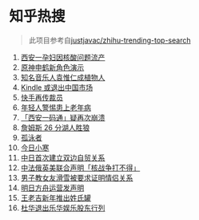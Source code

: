 # 知乎热搜

> 此项目参考自[justjavac/zhihu-trending-top-search](https://github.com/justjavac/zhihu-trending-top-search/blob/main/utils.ts)

<!-- BEGIN -->
  <!-- 最后更新时间:Wed Jan 05 2022 03:12:46 GMT+0000 (Coordinated Universal Time) -->
  1. [西安一孕妇因核酸问题流产](https://www.zhihu.com/search?q=西安孕妇)
1. [原神申鹤新角色演示](https://www.zhihu.com/search?q=原神)
1. [知名音乐人袁惟仁成植物人](https://www.zhihu.com/search?q=袁惟仁)
1. [Kindle 或退出中国市场](https://www.zhihu.com/search?q=Kindle)
1. [快手再传裁员](https://www.zhihu.com/search?q=快手裁员)
1. [年轻人警惕患上老年病](https://www.zhihu.com/search?q=令人心动的offer)
1. [「西安一码通」疑再次崩溃](https://www.zhihu.com/search?q=西安一码通)
1. [詹姆斯 26 分湖人胜狼](https://www.zhihu.com/search?q=湖人)
1. [孤泳者](https://www.zhihu.com/search?q=孤泳者)
1. [今日小寒](https://www.zhihu.com/search?q=小寒)
1. [中日首次建立双边自贸关系](https://www.zhihu.com/search?q=中日双边自贸关系)
1. [中法俄英美联合声明「核战争打不得」](https://www.zhihu.com/search?q=五核武器国家发表联合声明)
1. [男子教女友滑雪被要求证明情侣关系](https://www.zhihu.com/search?q=云佛山滑雪场)
1. [明日方舟运营发声明](https://www.zhihu.com/search?q=明日方舟)
1. [王老吉新年推出姓氏罐](https://www.zhihu.com/search?q=王老吉)
1. [杜华退出乐华娱乐股东行列](https://www.zhihu.com/search?q=杜华)
  <!-- END -->